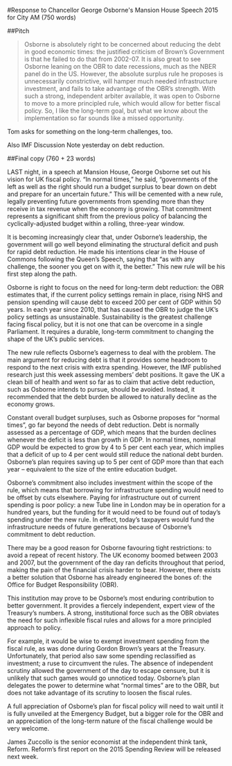 #Response to Chancellor George Osborne's Mansion House Speech 2015 for City AM (750 words)

##Pitch

> Osborne is absolutely right to be concerned about reducing the debt in good economic times: the justified criticism of Brown’s Government is that he failed to do that from 2002-07. It is also great to see Osborne leaning on the OBR to date recessions, much as the NBER panel do in the US. However, the absolute surplus rule he proposes is unnecessarily constrictive, will hamper much needed infrastructure investment, and fails to take advantage of the OBR’s strength. With such a strong, independent arbiter available, it was open to Osborne to move to a more principled rule, which would allow for better fiscal policy. So, I like the long-term goal, but what we know about the implementation so far sounds like a missed opportunity.

Tom asks for something on the long-term challenges, too.

Also IMF Discussion Note yesterday on debt reduction.

##Final copy (760 + 23 words)

LAST night, in a speech at Mansion House, George Osborne set out his vision for UK fiscal policy. “In normal times,” he said, “governments of the left as well as the right should run a budget surplus to bear down on debt and prepare for an uncertain future.” This will be cemented with a new rule, legally preventing future governments from spending more than they receive in tax revenue when the economy is growing. That commitment represents a significant shift from the previous policy of balancing the cyclically-adjusted budget within a rolling, three-year window.

It is becoming increasingly clear that, under Osborne’s leadership, the government will go well beyond eliminating the structural deficit and push for rapid debt reduction. He made his intentions clear in the House of Commons following the Queen’s Speech, saying that “as with any challenge, the sooner you get on with it, the better.” This new rule will be his first step along the path.

Osborne is right to focus on the need for long-term debt reduction: the OBR estimates that, if the current policy settings remain in place, rising NHS and pension spending will cause debt to exceed 200 per cent of GDP within 50 years. In each year since 2010, that has caused the OBR to judge the UK’s policy settings as unsustainable. Sustainability is the greatest challenge facing fiscal policy, but it is not one that can be overcome in a single Parliament. It requires a durable, long-term commitment to changing the shape of the UK’s public services.

The new rule reflects Osborne’s eagerness to deal with the problem. The main argument for reducing debt is that it provides some headroom to respond to the next crisis with extra spending. However, the IMF published research just this week assessing members’ debt positions. It gave the UK a clean bill of health and went so far as to claim that active debt reduction, such as Osborne intends to pursue, should be avoided. Instead, it recommended that the debt burden be allowed to naturally decline as the economy grows.

Constant overall budget surpluses, such as Osborne proposes for “normal times”, go far beyond the needs of debt reduction. Debt is normally assessed as a percentage of GDP, which means that the burden declines whenever the deficit is less than growth in GDP. In normal times, nominal GDP would be expected to grow by 4 to 5 per cent each year, which implies that a deficit of up to 4 per cent would still reduce the national debt burden. Osborne’s plan requires saving up to 5 per cent of GDP more than that each year – equivalent to the size of the entire education budget.

Osborne’s commitment also includes investment within the scope of the rule, which means that borrowing for infrastructure spending would need to be offset by cuts elsewhere. Paying for infrastructure out of current spending is poor policy: a new Tube line in London may be in operation for a hundred years, but the funding for it would need to be found out of today’s spending under the new rule. In effect, today’s taxpayers would fund the infrastructure needs of future generations because of Osborne’s commitment to debt reduction.

There may be a good reason for Osborne favouring tight restrictions: to avoid a repeat of recent history. The UK economy boomed between 2003 and 2007, but the government of the day ran deficits throughout that period, making the pain of the financial crisis harder to bear. However, there exists a better solution that Osborne has already engineered the bones of: the Office for Budget Responsibility (OBR).

This institution may prove to be Osborne’s most enduring contribution to better government. It provides a fiercely independent, expert view of the Treasury’s numbers. A strong, institutional force such as the OBR obviates the need for such inflexible fiscal rules and allows for a more principled approach to policy. 

For example, it would be wise to exempt investment spending from the fiscal rule, as was done during Gordon Brown’s years at the Treasury. Unfortunately, that period also saw some spending reclassified as investment; a ruse to circumvent the rules. The absence of independent scrutiny allowed the government of the day to escape censure, but it is unlikely that such games would go unnoticed today. Osborne’s plan delegates the power to determine what “normal times” are to the OBR, but does not take advantage of its scrutiny to loosen the fiscal rules.

A full appreciation of Osborne’s plan for fiscal policy will need to wait until it is fully unveiled at the Emergency Budget, but a bigger role for the OBR and an appreciation of the long-term nature of the fiscal challenge would be very welcome.

James Zuccollo is the senior economist at the independent think tank, Reform. Reform’s first report on the 2015 Spending Review will be released next week.
